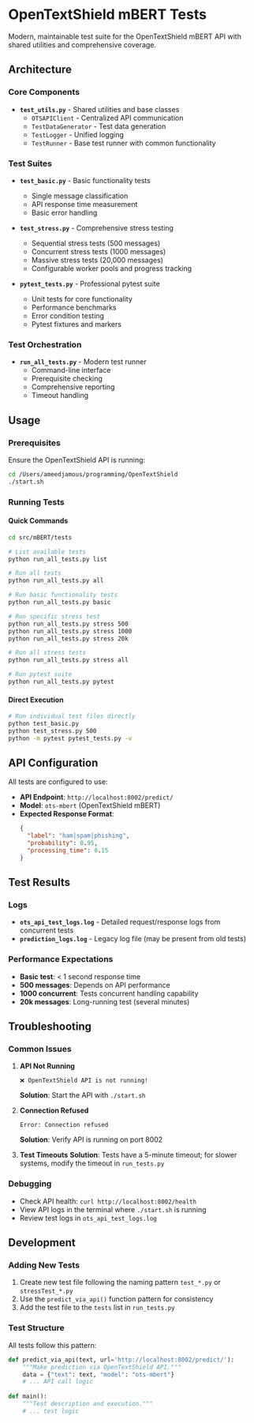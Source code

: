 # OpenTextShield mBERT Tests

Modern, maintainable test suite for the OpenTextShield mBERT API with shared utilities and comprehensive coverage.

## Architecture

### Core Components
- **`test_utils.py`** - Shared utilities and base classes
  - `OTSAPIClient` - Centralized API communication
  - `TestDataGenerator` - Test data generation
  - `TestLogger` - Unified logging
  - `TestRunner` - Base test runner with common functionality

### Test Suites
- **`test_basic.py`** - Basic functionality tests
  - Single message classification
  - API response time measurement
  - Basic error handling

- **`test_stress.py`** - Comprehensive stress testing
  - Sequential stress tests (500 messages)
  - Concurrent stress tests (1000 messages) 
  - Massive stress tests (20,000 messages)
  - Configurable worker pools and progress tracking

- **`pytest_tests.py`** - Professional pytest suite
  - Unit tests for core functionality
  - Performance benchmarks
  - Error condition testing
  - Pytest fixtures and markers

### Test Orchestration
- **`run_all_tests.py`** - Modern test runner
  - Command-line interface
  - Prerequisite checking
  - Comprehensive reporting
  - Timeout handling

## Usage

### Prerequisites
Ensure the OpenTextShield API is running:
```bash
cd /Users/ameedjamous/programming/OpenTextShield
./start.sh
```

### Running Tests

#### Quick Commands
```bash
cd src/mBERT/tests

# List available tests
python run_all_tests.py list

# Run all tests
python run_all_tests.py all

# Run basic functionality tests
python run_all_tests.py basic

# Run specific stress test
python run_all_tests.py stress 500
python run_all_tests.py stress 1000  
python run_all_tests.py stress 20k

# Run all stress tests
python run_all_tests.py stress all

# Run pytest suite
python run_all_tests.py pytest
```

#### Direct Execution
```bash
# Run individual test files directly
python test_basic.py
python test_stress.py 500
python -m pytest pytest_tests.py -v
```

## API Configuration

All tests are configured to use:
- **API Endpoint**: `http://localhost:8002/predict/`
- **Model**: `ots-mbert` (OpenTextShield mBERT)
- **Expected Response Format**:
  ```json
  {
    "label": "ham|spam|phishing",
    "probability": 0.95,
    "processing_time": 0.15
  }
  ```

## Test Results

### Logs
- **`ots_api_test_logs.log`** - Detailed request/response logs from concurrent tests
- **`prediction_logs.log`** - Legacy log file (may be present from old tests)

### Performance Expectations
- **Basic test**: < 1 second response time
- **500 messages**: Depends on API performance
- **1000 concurrent**: Tests concurrent handling capability  
- **20k messages**: Long-running test (several minutes)

## Troubleshooting

### Common Issues

1. **API Not Running**
   ```
   ❌ OpenTextShield API is not running!
   ```
   **Solution**: Start the API with `./start.sh`

2. **Connection Refused**
   ```
   Error: Connection refused
   ```
   **Solution**: Verify API is running on port 8002

3. **Test Timeouts**
   **Solution**: Tests have a 5-minute timeout; for slower systems, modify the timeout in `run_tests.py`

### Debugging
- Check API health: `curl http://localhost:8002/health`
- View API logs in the terminal where `./start.sh` is running
- Review test logs in `ots_api_test_logs.log`

## Development

### Adding New Tests
1. Create new test file following the naming pattern `test_*.py` or `stressTest_*.py`
2. Use the `predict_via_api()` function pattern for consistency
3. Add the test file to the `tests` list in `run_tests.py`

### Test Structure
All tests follow this pattern:
```python
def predict_via_api(text, url='http://localhost:8002/predict/'):
    """Make prediction via OpenTextShield API."""
    data = {"text": text, "model": "ots-mbert"}
    # ... API call logic
    
def main():
    """Test description and execution."""
    # ... test logic
```